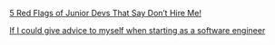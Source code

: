 [5 Red Flags of Junior Devs That Say Don’t Hire Me!](https://www.youtube.com/watch?v=hm5jt9Xr8lY)

[If I could give advice to myself when starting as a software engineer](https://www.youtube.com/watch?v=QIyc6NKS5J0)
